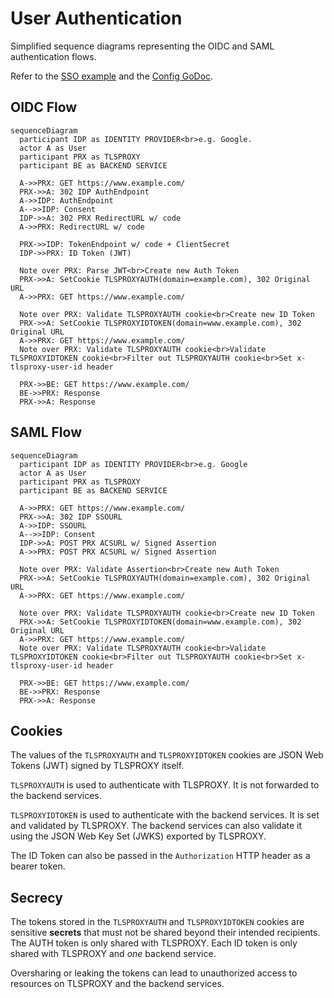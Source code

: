 # User Authentication

Simplified sequence diagrams representing the OIDC and SAML authentication flows.

Refer to the [SSO example](https://github.com/c2FmZQ/tlsproxy/blob/main/examples/sso/README.md) and the [Config GoDoc](https://pkg.go.dev/github.com/c2FmZQ/tlsproxy/proxy#Config).

## OIDC Flow

```mermaid
sequenceDiagram
  participant IDP as IDENTITY PROVIDER<br>e.g. Google.
  actor A as User
  participant PRX as TLSPROXY
  participant BE as BACKEND SERVICE

  A->>PRX: GET https://www.example.com/
  PRX->>A: 302 IDP AuthEndpoint
  A->>IDP: AuthEndpoint
  A-->>IDP: Consent
  IDP->>A: 302 PRX RedirectURL w/ code
  A->>PRX: RedirectURL w/ code

  PRX->>IDP: TokenEndpoint w/ code + ClientSecret
  IDP->>PRX: ID Token (JWT)

  Note over PRX: Parse JWT<br>Create new Auth Token
  PRX->>A: SetCookie TLSPROXYAUTH(domain=example.com), 302 Original URL
  A->>PRX: GET https://www.example.com/

  Note over PRX: Validate TLSPROXYAUTH cookie<br>Create new ID Token
  PRX->>A: SetCookie TLSPROXYIDTOKEN(domain=www.example.com), 302 Original URL
  A->>PRX: GET https://www.example.com/
  Note over PRX: Validate TLSPROXYAUTH cookie<br>Validate TLSPROXYIDTOKEN cookie<br>Filter out TLSPROXYAUTH cookie<br>Set x-tlsproxy-user-id header

  PRX->>BE: GET https://www.example.com/
  BE->>PRX: Response
  PRX->>A: Response
```

## SAML Flow

```mermaid
sequenceDiagram
  participant IDP as IDENTITY PROVIDER<br>e.g. Google
  actor A as User
  participant PRX as TLSPROXY
  participant BE as BACKEND SERVICE

  A->>PRX: GET https://www.example.com/
  PRX->>A: 302 IDP SSOURL
  A->>IDP: SSOURL
  A-->>IDP: Consent
  IDP->>A: POST PRX ACSURL w/ Signed Assertion
  A->>PRX: POST PRX ACSURL w/ Signed Assertion

  Note over PRX: Validate Assertion<br>Create new Auth Token
  PRX->>A: SetCookie TLSPROXYAUTH(domain=example.com), 302 Original URL
  A->>PRX: GET https://www.example.com/

  Note over PRX: Validate TLSPROXYAUTH cookie<br>Create new ID Token
  PRX->>A: SetCookie TLSPROXYIDTOKEN(domain=www.example.com), 302 Original URL
  A->>PRX: GET https://www.example.com/
  Note over PRX: Validate TLSPROXYAUTH cookie<br>Validate TLSPROXYIDTOKEN cookie<br>Filter out TLSPROXYAUTH cookie<br>Set x-tlsproxy-user-id header

  PRX->>BE: GET https://www.example.com/
  BE->>PRX: Response
  PRX->>A: Response
```

## Cookies

The values of the `TLSPROXYAUTH` and `TLSPROXYIDTOKEN` cookies are JSON Web Tokens (JWT) signed by TLSPROXY itself.

`TLSPROXYAUTH` is used to authenticate with TLSPROXY. It is not forwarded to the backend services.

`TLSPROXYIDTOKEN` is used to authenticate with the backend services. It is set and validated by TLSPROXY. The backend services can also validate it using the JSON Web Key Set (JWKS) exported by TLSPROXY.

The ID Token can also be passed in the `Authorization` HTTP header as a bearer token.

## Secrecy

The tokens stored in the `TLSPROXYAUTH` and `TLSPROXYIDTOKEN` cookies are sensitive **secrets** that must not be shared beyond their intended recipients.
The AUTH token is only shared with TLSPROXY. Each ID token is only shared with TLSPROXY and _one_ backend service.

Oversharing or leaking the tokens can lead to unauthorized access to resources on TLSPROXY and the backend services.
